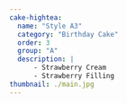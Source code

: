 ```yaml
---
cake-hightea:
  name: "Style A3"
  category: "Birthday Cake"
  order: 3
  group: "A"
  description: |
      - Strawberry Cream
      - Strawberry Filling
thumbnail: ./main.jpg
---
```

